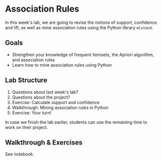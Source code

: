 # Association Rules

In this week's lab, we are going to revise the notions of support, confidence and lift, as well as mine association rules using the Python library `mlxtend`.

## Goals

* Strengthen your knowledge of frequent itemsets, the Apriori algorithm, and association rules
* Learn how to mine association rules using Python

## Lab Structure

1. Questions about last week's lab?
2. Questions about the project?
3. Exercise: Calculate support and confidence
4. Walkthrough: Mining association rules in Python
5. Exercise: Your turn! 

In case we finish the lab earlier, students can use the remaining time to work on their project.

## Walkthrough & Exercises

See notebook.
